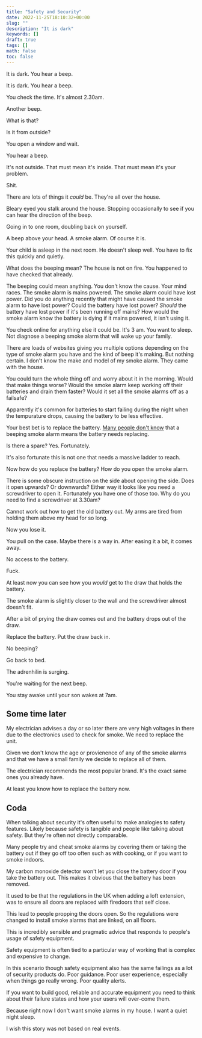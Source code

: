 ```yaml
---
title: "Safety and Security"
date: 2022-11-25T18:10:32+00:00
slug: ""
description: "It is dark"
keywords: []
draft: true
tags: []
math: false
toc: false
---
```



It is dark. You hear a beep.

It is dark. You hear a beep.

You check the time. It's almost 2.30am.

Another beep.

What is that?

Is it from outside?

You open a window and wait.

You hear a beep.

It's not outside. That must mean it's inside. That must mean it's your problem.

Shit.

There are lots of things it _could_ be. They're all over the house.

Bleary eyed you stalk around the house. Stopping occasionally to see if you can hear the direction of the beep.

Going in to one room, doubling back on yourself.

A beep above your head. A smoke alarm. Of course it is. 

Your child is asleep in the next room. He doesn't sleep well. You have to fix this quickly and quietly.

What does the beeping mean? The house is not on fire. You happened to have checked that already.

The beeping could mean anything. You don't know the cause. Your mind races. The smoke alarm is mains powered. The smoke alarm could have lost power. Did you do anything recently that might have caused the smoke alarm to have lost power? Could the battery have lost power? _Should_ the battery have lost power if it's been running off mains? How would the smoke alarm know the battery is dying if it mains powered, it isn't using it.

You check online for anything else it could be. It's 3 am. You want to sleep. Not diagnose a beeping smoke alarm that will wake up your family.

There are loads of websites giving you multiple options depending on the type of smoke alarm you have and the kind of beep it's making. But nothing certain. I don't know the make and model of my smoke alarm. They came with the house.

You could turn the whole thing off and worry about it in the morning. Would that make things worse? Would the smoke alarm keep working off their batteries and drain them faster? Would it set all the smoke alarms off as a failsafe?

Apparently it's common for batteries to start failing during the night when the tempurature drops, causing the battery to be less effective.

Your best bet is to replace the battery. [Many people don't know](https://www.bbc.co.uk/programmes/p0c2g9kr) that a beeping smoke alarm means the battery needs replacing.

Is there a spare? Yes. Fortunately.

It's also fortunate this is not one that needs a massive ladder to reach.

Now how do you replace the battery? How do you open the smoke alarm.

There is some obscure instruction on the side about opening the side. Does it open upwards? Or downwards? Either way it looks like you need a screwdriver to open it. Fortunately you have one of those too. Why do you need to find a screwdriver at 3.30am?

Cannot work out how to get the old battery out. My arms are tired from holding them above my head for so long.

Now you lose it.

You pull on the case. Maybe there is a way in. After easing it a bit, it comes away.

No access to the battery.

Fuck.

At least now you can see how you _would_ get to the draw that holds the battery.

The smoke alarm is slightly closer to the wall and the screwdriver almost doesn't fit.

After a bit of prying the draw comes out and the battery drops out of the draw.

Replace the battery. Put the draw back in.

No beeping?

Go back to bed.

The adrenhilin is surging.

You're waiting for the next beep.

You stay awake until your son wakes at 7am.

## Some time later

My electrician advises a day or so later there are very high voltages in there due to the electronics used to check for smoke. We need to replace the unit.

Given we don't know the age or provienence of any of the smoke alarms and that we have a small family we decide to replace all of them.

The electrician recommends the most popular brand. It's the exact same ones you already have.

At least you know how to replace the battery now.

## Coda

When talking about security it's often useful to make analogies to safety features. Likely because safety is tangible and people like talking about safety. But they're often not directly comparable.

Many people try and cheat smoke alarms by covering them or taking the battery out if they go off too often such as with cooking, or if you want to smoke indoors.

My carbon monoxide detector won't let you close the battery door if you take the battery out. This makes it obvious that the battery has been removed.

It used to be that the regulations in the UK when adding a loft extension, was to ensure all doors are replaced with firedoors that self close.

This lead to people propping the doors open. So the regulations were changed to install smoke alarms that are linked, on all floors.

This is incredibly sensible and pragmatic advice that responds to people's usage of safety equipment.

Safety equipment is often tied to a particular way of working that is complex and expensive to change.

In this scenario though safety equipment also has the same failings as a lot of security products do. Poor guidance. Poor user experience, especially when things go really wrong. Poor quality alerts.

If you want to build good, reliable and accurate equipment you need to think about their failure states and how your users will over-come them.

Because right now I don't want smoke alarms in my house. I want a quiet night sleep.

I wish this story was not based on real events.
